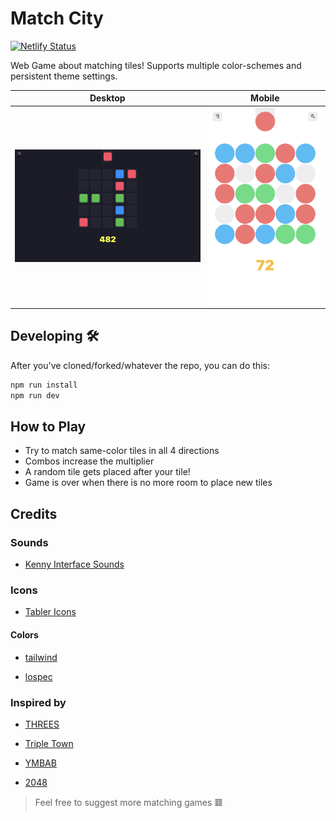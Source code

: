 # Match City

[![Netlify Status](https://api.netlify.com/api/v1/badges/00246668-23c3-4948-a354-78a33fe5eecf/deploy-status)](https://app.netlify.com/sites/match-city/deploys)

Web Game about matching tiles! Supports multiple color-schemes and persistent theme settings.

<!-- ![screenshot](./public/screenshot.png)
![screenshot](./public/screenshot-mobile.png) -->

| Desktop                                     | Mobile                                        |
| ------------------------------------------- | --------------------------------------------- |
| ![screenshot dark](./public/screenshot.png) | ![screenshot](./public/screenshot-mobile.png) |

## Developing 🛠

After you've cloned/forked/whatever the repo, you can do this:

```bash
npm run install
npm run dev
```

## How to Play

- Try to match same-color tiles in all 4 directions
- Combos increase the multiplier
- A random tile gets placed after your tile!
- Game is over when there is no more room to place new tiles

## Credits

### Sounds

- [Kenny Interface Sounds](https://www.kenney.nl/assets/interface-sounds)

### Icons

- [Tabler Icons](https://tablericons.com/)

#### Colors

- [tailwind](https://tailwindcss.com/)

- [lospec](https://lospec.com/palette-list)

### Inspired by

- [THREES](http://play.threesgame.com/)

- [Triple Town](https://spryfox.com/our-games/tripletown/)

- [YMBAB](https://store.steampowered.com/app/290890/You_Must_Build_A_Boat/)

- [2048](https://play2048.co/)

> Feel free to suggest more matching games 🟥
